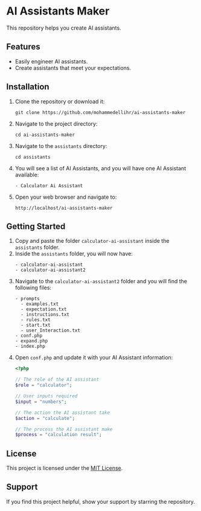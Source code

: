 # AI Assistants Maker
This repository helps you create AI assistants.

## Features
- Easily engineer AI assistants.
- Create assistants that meet your expectations.

## Installation

1. Clone the repository or download it:
    ```shell
    git clone https://github.com/mohammedellihr/ai-assistants-maker
    ```
2. Navigate to the project directory:
    ```shell
    cd ai-assistants-maker
    ```
3. Navigate to the `assistants` directory:
    ```shell
    cd assistants
    ```
4. You will see a list of AI Assistants, and you will have one AI Assistant available:
    ```shell
    - Calculator Ai Assistant
    ```
5. Open your web browser and navigate to:
    ```
    http://localhost/ai-assistants-maker
    ```


## Getting Started

1. Copy and paste the folder `calculator-ai-assistant` inside the `assistants` folder.
2. Inside the `assistants` folder, you will now have:
    ```shell
    - calculator-ai-assistant
    - calculator-ai-assistant2
    ```
3. Navigate to the `calculator-ai-assistant2` folder and you will find the following files:
    ```shell
    - prompts
      - examples.txt
      - expectation.txt
      - instructions.txt
      - rules.txt
      - start.txt
      - user_Interaction.txt
    - conf.php
    - expand.php
    - index.php
    ```
4. Open `conf.php` and update it with your AI Assistant information:
    ```php
    <?php

    // The role of the AI assistant
    $role = "calculator";

    // User inputs required
    $input = "numbers";

    // The action the AI assistant take
    $action = "calculate";

    // The process the AI assistant make
    $process = "calculation result";
    ```
## License

This project is licensed under the [MIT License](LICENSE).

## Support

If you find this project helpful, show your support by starring the repository.
